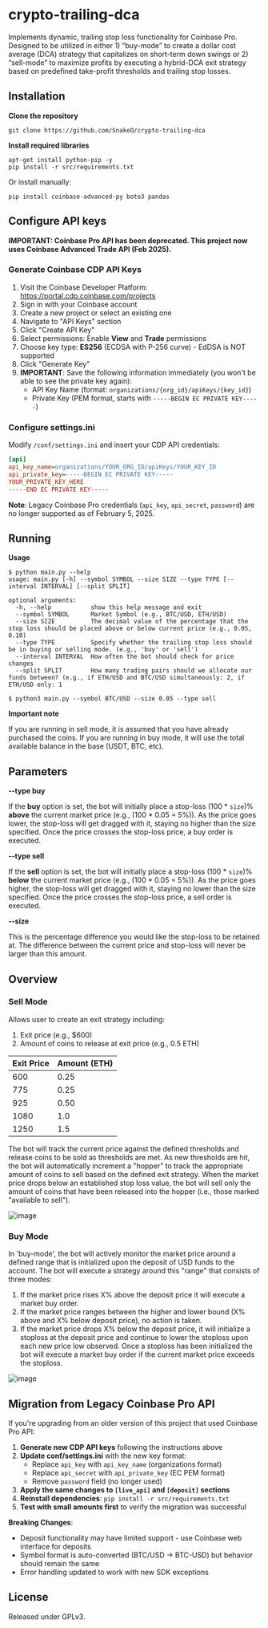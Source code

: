 # crypto-trailing-dca
Implements dynamic, trailing stop loss functionality for Coinbase Pro. Designed to be utilized in either 1) “buy-mode” to create a dollar cost average (DCA) strategy that capitalizes on short-term down swings or 2) “sell-mode” to maximize profits by executing a hybrid-DCA exit strategy based on predefined take-profit thresholds and trailing stop losses.


## Installation

**Clone the repository**
```
git clone https://github.com/SnakeO/crypto-trailing-dca
```

**Install required libraries**
```
apt-get install python-pip -y
pip install -r src/requirements.txt
```

Or install manually:
```
pip install coinbase-advanced-py boto3 pandas
```


## Configure API keys

**IMPORTANT: Coinbase Pro API has been deprecated. This project now uses Coinbase Advanced Trade API (Feb 2025).**

### Generate Coinbase CDP API Keys

1. Visit the Coinbase Developer Platform: https://portal.cdp.coinbase.com/projects
2. Sign in with your Coinbase account
3. Create a new project or select an existing one
4. Navigate to "API Keys" section
5. Click "Create API Key"
6. Select permissions: Enable **View** and **Trade** permissions
7. Choose key type: **ES256** (ECDSA with P-256 curve) - EdDSA is NOT supported
8. Click "Generate Key"
9. **IMPORTANT**: Save the following information immediately (you won't be able to see the private key again):
   - API Key Name (format: `organizations/{org_id}/apiKeys/{key_id}`)
   - Private Key (PEM format, starts with `-----BEGIN EC PRIVATE KEY-----`)

### Configure settings.ini

Modify `/conf/settings.ini` and insert your CDP API credentials:

```ini
[api]
api_key_name=organizations/YOUR_ORG_ID/apiKeys/YOUR_KEY_ID
api_private_key=-----BEGIN EC PRIVATE KEY-----
YOUR_PRIVATE_KEY_HERE
-----END EC PRIVATE KEY-----
```

**Note**: Legacy Coinbase Pro credentials (`api_key`, `api_secret`, `password`) are no longer supported as of February 5, 2025.



## Running

**Usage**

```
$ python main.py --help
usage: main.py [-h] --symbol SYMBOL --size SIZE --type TYPE [--interval INTERVAL] [--split SPLIT]

optional arguments:
  -h, --help           show this help message and exit
  --symbol SYMBOL      Market Symbol (e.g., BTC/USD, ETH/USD)
  --size SIZE          The decimal value of the percentage that the stop loss should be placed above or below current price (e.g., 0.05, 0.10)
  --type TYPE          Specify whether the trailing stop loss should be in buying or selling mode. (e.g., 'buy' or 'sell')
  --interval INTERVAL  How often the bot should check for price changes
  --split SPLIT        How many trading pairs should we allocate our funds between? (e.g., if ETH/USD and BTC/USD simultaneously: 2, if ETH/USD only: 1
```
```
$ python3 main.py --symbol BTC/USD --size 0.05 --type sell
```


**Important note**

If you are running in sell mode, it is assumed that you have already purchased the coins. If you are running in buy mode, it will use the total available balance in the base (USDT, BTC, etc).


## Parameters

**--type buy**

If the **buy** option is set, the bot will initially place a stop-loss (100 * `size`)% **above** the current market price (e.g., (100 * 0.05 = 5%)). As the price goes lower, the stop-loss will get dragged with it, staying no higher than the size specified. Once the price crosses the stop-loss price, a buy order is executed.

**--type sell**

If the **sell** option is set, the bot will initially place a stop-loss (100 * `size`)% **below** the current market price (e.g., (100 * 0.05 = 5%)). As the price goes higher, the stop-loss will get dragged with it, staying no lower than the size specified. Once the price crosses the stop-loss price, a sell order is executed.

**--size**

This is the percentage difference you would like the stop-loss to be retained at. The difference between the current price and stop-loss will never be larger than this amount.

## Overview

### Sell Mode
Allows user to create an exit strategy including:
1. Exit price (e.g., $600)
2. Amount of coins to release at exit price (e.g., 0.5 ETH)

| Exit Price | Amount (ETH) |
|-----|------|
| 600 | 0.25 |
| 775 | 0.25 |
| 925 | 0.50 |
| 1080 | 1.0 |
| 1250 | 1.5 |

The bot will track the current price against the defined thresholds and release coins to be sold as thresholds are met. As new thresholds are hit, the bot will automatically increment a "hopper" to track the appropriate amount of coins to sell based on the defined exit strategy. When the market price drops below an established stop loss value, the bot will sell only the amount of coins that have been released into the hopper (i.e., those marked "available to sell"). 

![image](https://user-images.githubusercontent.com/13890717/113211258-1c89b280-922a-11eb-866d-2a9d3c10a292.png)


### Buy Mode

In 'buy-mode', the bot will actively monitor the market price around a defined range that is initialized upon the deposit of USD funds to the account. The bot will execute a strategy around this "range" that consists of three modes: 

1. If the market price rises X% above the deposit price it will execute a market buy order. 
2. If the market price ranges between the higher and lower bound (X% above and X% below deposit price), no action is taken.
3. If the market price drops X% below the deposit price, it will initialize a stoploss at the deposit price and continue to lower the stoploss upon each new price low observed. Once a stoploss has been initialized the bot will execute a market buy order if the current market price exceeds the stoploss. 

![image](https://user-images.githubusercontent.com/13890717/113211108-e1877f00-9229-11eb-971b-35af02e8d68f.png)


## Migration from Legacy Coinbase Pro API

If you're upgrading from an older version of this project that used Coinbase Pro API:

1. **Generate new CDP API keys** following the instructions above
2. **Update conf/settings.ini** with the new key format:
   - Replace `api_key` with `api_key_name` (organizations format)
   - Replace `api_secret` with `api_private_key` (EC PEM format)
   - Remove `password` field (no longer used)
3. **Apply the same changes to `[live_api]` and `[deposit]` sections**
4. **Reinstall dependencies**: `pip install -r src/requirements.txt`
5. **Test with small amounts first** to verify the migration was successful

**Breaking Changes**:
- Deposit functionality may have limited support - use Coinbase web interface for deposits
- Symbol format is auto-converted (BTC/USD → BTC-USD) but behavior should remain the same
- Error handling updated to work with new SDK exceptions

## License
Released under GPLv3.
